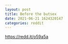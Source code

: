```yaml
--- 
layout: post 
title: Before the butsex 
date: 2021-06-21 1624320147 
categories: reddit 
--- 
```

https://redd.it/o59a5a